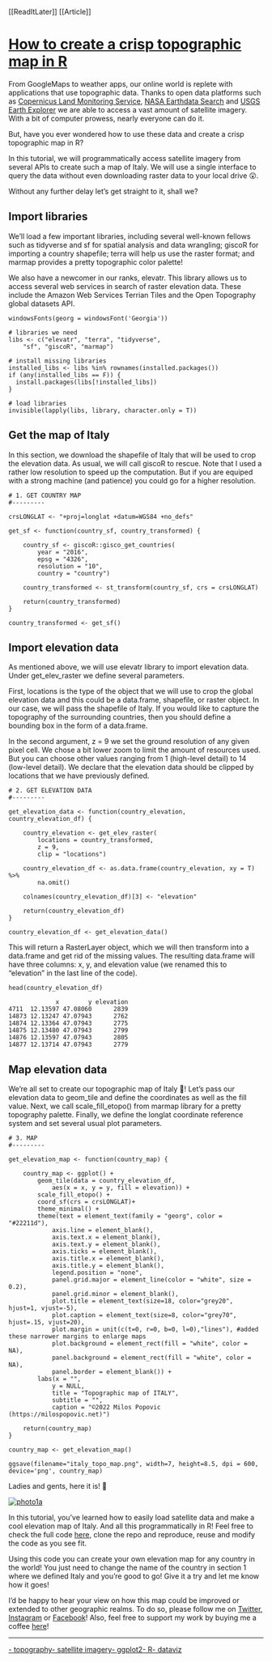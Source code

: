 [[ReadItLater]] [[Article]]

# [How to create a crisp topographic map in R](https://milospopovic.net/crisp-topography-map-with-r/)

From GoogleMaps to weather apps, our online world is replete with applications that use topographic data. Thanks to open data platforms such as [Copernicus Land Monitoring Service](https://land.copernicus.eu/imagery-in-situ/eu-dem/eu-dem-v1.1), [NASA Earthdata Search](https://search.earthdata.nasa.gov/search) and [USGS Earth Explorer](https://earthexplorer.usgs.gov/) we are able to access a vast amount of satellite imagery. With a bit of computer prowess, nearly everyone can do it.

But, have you ever wondered how to use these data and create a crisp topographic map in R?

In this tutorial, we will programmatically access satellite imagery from several APIs to create such a map of Italy. We will use a single interface to query the data without even downloading raster data to your local drive 😲.

Without any further delay let’s get straight to it, shall we?

## Import libraries

We’ll load a few important libraries, including several well-known fellows such as tidyverse and sf for spatial analysis and data wrangling; giscoR for importing a country shapefile; terra will help us use the raster format; and marmap provides a pretty topographic color palette!

We also have a newcomer in our ranks, elevatr. This library allows us to access several web services in search of raster elevation data. These include the Amazon Web Services Terrian Tiles and the Open Topography global datasets API.

```
windowsFonts(georg = windowsFont('Georgia'))

# libraries we need
libs <- c("elevatr", "terra", "tidyverse", 
	"sf", "giscoR", "marmap")

# install missing libraries
installed_libs <- libs %in% rownames(installed.packages())
if (any(installed_libs == F)) {
  install.packages(libs[!installed_libs])
}

# load libraries
invisible(lapply(libs, library, character.only = T))
```

## Get the map of Italy

In this section, we download the shapefile of Italy that will be used to crop the elevation data. As usual, we will call giscoR to rescue. Note that I used a rather low resolution to speed up the computation. But if you are equiped with a strong machine (and patience) you could go for a higher resolution.

```
# 1. GET COUNTRY MAP
#---------

crsLONGLAT <- "+proj=longlat +datum=WGS84 +no_defs"

get_sf <- function(country_sf, country_transformed) {
	
	country_sf <- giscoR::gisco_get_countries(
    	year = "2016",
    	epsg = "4326",
    	resolution = "10",
    	country = "country")
	
	country_transformed <- st_transform(country_sf, crs = crsLONGLAT)

	return(country_transformed)
}

country_transformed <- get_sf()
```

## Import elevation data

As mentioned above, we will use elevatr library to import elevation data. Under get\_elev\_raster we define several parameters.

First, locations is the type of the object that we will use to crop the global elevation data and this could be a data.frame, shapefile, or raster object. In our case, we will pass the shapefile of Italy. If you would like to capture the topography of the surrounding countries, then you should define a bounding box in the form of a data.frame.

In the second argument, z = 9 we set the ground resolution of any given pixel cell. We chose a bit lower zoom to limit the amount of resources used. But you can choose other values ranging from 1 (high-level detail) to 14 (low-level detail). We declare that the elevation data should be clipped by locations that we have previously defined.

```
# 2. GET ELEVATION DATA
#---------

get_elevation_data <- function(country_elevation, country_elevation_df) {

	country_elevation <- get_elev_raster(
		locations = country_transformed, 
		z = 9, 
		clip = "locations") 

	country_elevation_df <- as.data.frame(country_elevation, xy = T) %>%
		na.omit()
	
	colnames(country_elevation_df)[3] <- "elevation"

	return(country_elevation_df)
}

country_elevation_df <- get_elevation_data()
```

This will return a RasterLayer object, which we will then transform into a data.frame and get rid of the missing values. The resulting data.frame will have three columns: x, y, and elevation value (we renamed this to “elevation” in the last line of the code).

```
head(country_elevation_df)

             x        y elevation
4711  12.13597 47.08060      2839
14873 12.13247 47.07943      2762
14874 12.13364 47.07943      2775
14875 12.13480 47.07943      2799
14876 12.13597 47.07943      2805
14877 12.13714 47.07943      2779
```

## Map elevation data

We’re all set to create our topographic map of Italy 🤩! Let’s pass our elevation data to geom\_tile and define the coordinates as well as the fill value. Next, we call scale\_fill\_etopo() from marmap library for a pretty topography palette. Finally, we define the longlat coordinate reference system and set several usual plot parameters.

```
# 3. MAP
#---------

get_elevation_map <- function(country_map) {

	country_map <- ggplot() +
  		geom_tile(data = country_elevation_df, 
  			aes(x = x, y = y, fill = elevation)) +
  		scale_fill_etopo() +
  		coord_sf(crs = crsLONGLAT)+
  		theme_minimal() +
  		theme(text = element_text(family = "georg", color = "#22211d"),
    		axis.line = element_blank(),
    		axis.text.x = element_blank(),
    		axis.text.y = element_blank(),
    		axis.ticks = element_blank(),
    		axis.title.x = element_blank(),
    		axis.title.y = element_blank(),
    		legend.position = "none",
   		  	panel.grid.major = element_line(color = "white", size = 0.2),
    		panel.grid.minor = element_blank(),
    		plot.title = element_text(size=18, color="grey20", hjust=1, vjust=-5),
    		plot.caption = element_text(size=8, color="grey70", hjust=.15, vjust=20),
    		plot.margin = unit(c(t=0, r=0, b=0, l=0),"lines"), #added these narrower margins to enlarge maps
    		plot.background = element_rect(fill = "white", color = NA), 
    		panel.background = element_rect(fill = "white", color = NA),
    		panel.border = element_blank()) +
		labs(x = "", 
    		y = NULL, 
    		title = "Topographic map of ITALY", 
    		subtitle = "", 
    		caption = "©2022 Milos Popovic (https://milospopovic.net)")

	return(country_map)
}

country_map <- get_elevation_map()

ggsave(filename="italy_topo_map.png", width=7, height=8.5, dpi = 600, device='png', country_map)
```

Ladies and gents, here it is! 🥳

[![photo1a](https://milospopovic.net/static/08a3c72a99d711267bbf3720267beb2a/64756/photo1a.png "photo1a")](https://milospopovic.net/static/08a3c72a99d711267bbf3720267beb2a/cc0d8/photo1a.png)

In this tutorial, you’ve learned how to easily load satellite data and make a cool elevation map of Italy. And all this programmatically in R! Feel free to check the full code [here](https://github.com/milos-agathon/crisp-topographical-map-with-r), clone the repo and reproduce, reuse and modify the code as you see fit.

Using this code you can create your own elevation map for any country in the world! You just need to change the name of the country in section 1 where we defined Italy and you’re good to go! Give it a try and let me know how it goes!

I’d be happy to hear your view on how this map could be improved or extended to other geographic realms. To do so, please follow me on [Twitter](https://twitter.com/milos_agathon), [Instagram](https://www.instagram.com/mapvault/) or [Facebook](https://www.facebook.com/mapvault)! Also, feel free to support my work by buying me a coffee [here](https://www.buymeacoffee.com/milospopovic)!

---

[-   topography](https://milospopovic.net/tags/topography)[-   satellite imagery](https://milospopovic.net/tags/satellite-imagery)[-   ggplot2](https://milospopovic.net/tags/ggplot-2)[-   R](https://milospopovic.net/tags/r)[-   dataviz](https://milospopovic.net/tags/dataviz)